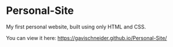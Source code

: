 # Personal-Site
My first personal website, built using only HTML and CSS.

You can view it here: https://gavischneider.github.io/Personal-Site/
